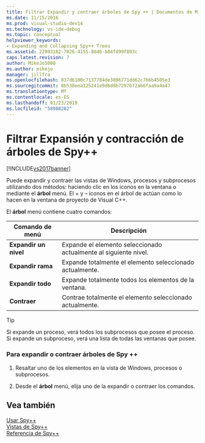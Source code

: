 ```yaml
---
title: Filtrar Expandir y contraer árboles de Spy ++ | Documentos de Microsoft
ms.date: 11/15/2016
ms.prod: visual-studio-dev14
ms.technology: vs-ide-debug
ms.topic: conceptual
helpviewer_keywords:
- Expanding and Collapsing Spy++ Trees
ms.assetid: 22993182-7026-4155-8046-b84fd99f803c
caps.latest.revision: 7
author: MikeJo5000
ms.author: mikejo
manager: jillfra
ms.openlocfilehash: 037d6100c7137784de3896771dd62c766b4505e3
ms.sourcegitcommit: 8b538eea125241e9d6d8b7297b72a66faa9a4a47
ms.translationtype: MT
ms.contentlocale: es-ES
ms.lasthandoff: 01/23/2019
ms.locfileid: "58988282"
---
```

# <a name="how-to-expand-and-collapse-spy-trees"></a>Filtrar Expansión y contracción de árboles de Spy++
[!INCLUDE[vs2017banner](../includes/vs2017banner.md)]

Puede expandir y contraer las vistas de Windows, procesos y subprocesos utilizando dos métodos: haciendo clic en los iconos en la ventana o mediante el **árbol** menú. El + y – iconos en el árbol de actúan como lo hacen en la ventana de proyecto de Visual C++.  
  
 El **árbol** menú contiene cuatro comandos:  
  
|Comando de menú|Descripción|  
|------------------|-----------------|  
|**Expandir un nivel**|Expande el elemento seleccionado actualmente al siguiente nivel.|  
|**Expandir rama**|Expande totalmente el elemento seleccionado actualmente.|  
|**Expandir todo**|Expande totalmente todos los elementos de la ventana.|  
|**Contraer**|Contrae totalmente el elemento seleccionado actualmente.|  
  
> [!TIP]
>  Si expande un proceso, verá todos los subprocesos que posee el proceso. Si expande un subproceso, verá una lista de todas las ventanas que posee.  
  
### <a name="to-expand-or-collapse-spy-trees"></a>Para expandir o contraer árboles de Spy ++  
  
1.  Resaltar uno de los elementos en la vista de Windows, procesos o subprocesos.  
  
2.  Desde el **árbol** menú, elija uno de la expandir o contraer los comandos.  
  
## <a name="see-also"></a>Vea también  
 [Usar Spy++](../debugger/using-spy-increment.md)   
 [Vistas de Spy++](../debugger/spy-increment-views.md)   
 [Referencia de Spy++](../debugger/spy-increment-reference.md)
